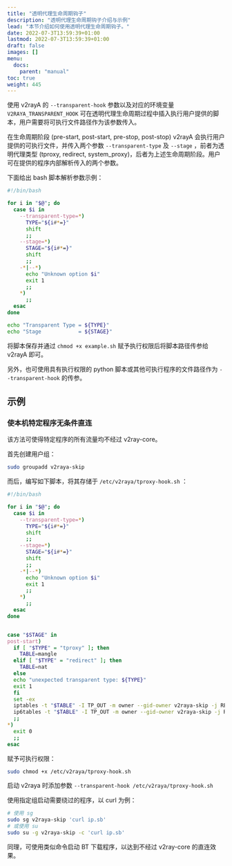 ```yaml
---
title: "透明代理生命周期钩子"
description: "透明代理生命周期钩子介绍与示例"
lead: "本节介绍如何使用透明代理生命周期钩子。"
date: 2022-07-3T13:59:39+01:00
lastmod: 2022-07-3T13:59:39+01:00
draft: false
images: []
menu:
  docs:
    parent: "manual"
toc: true
weight: 445
---
```


使用 v2rayA 的 `--transparent-hook` 参数以及对应的环境变量 `V2RAYA_TRANSPARENT_HOOK` 可在透明代理生命周期过程中插入执行用户提供的脚本，用户需要将可执行文件路径作为该参数传入。

在生命周期阶段 (pre-start, post-start, pre-stop, post-stop) v2rayA 会执行用户提供的可执行文件，并传入两个参数 `--transparent-type` 及 `--stage` ，前者为透明代理类型 (tproxy, redirect, system_proxy)，后者为上述生命周期阶段。用户可在提供的程序内部解析传入的两个参数。

下面给出 bash 脚本解析参数示例：

```bash
#!/bin/bash

for i in "$@"; do
  case $i in
    --transparent-type=*)
      TYPE="${i#*=}"
      shift
      ;;
    --stage=*)
      STAGE="${i#*=}"
      shift
      ;;
    -*|--*)
      echo "Unknown option $i"
      exit 1
      ;;
    *)
      ;;
  esac
done

echo "Transparent Type = ${TYPE}"
echo "Stage            = ${STAGE}"
```

将脚本保存并通过 `chmod +x example.sh` 赋予执行权限后将脚本路径传参给 v2rayA 即可。

另外，也可使用具有执行权限的 python 脚本或其他可执行程序的文件路径作为 `--transparent-hook` 的传参。

## 示例

### 使本机特定程序无条件直连

该方法可使得特定程序的所有流量均不经过 v2ray-core。

首先创建用户组：

```bash
sudo groupadd v2raya-skip
```

而后，编写如下脚本，将其存储于 `/etc/v2raya/tproxy-hook.sh` ：

```bash
#!/bin/bash

for i in "$@"; do
  case $i in
    --transparent-type=*)
      TYPE="${i#*=}"
      shift
      ;;
    --stage=*)
      STAGE="${i#*=}"
      shift
      ;;
    -*|--*)
      echo "Unknown option $i"
      exit 1
      ;;
    *)
      ;;
  esac
done


case "$STAGE" in
post-start)
  if [ "$TYPE" = "tproxy" ]; then
    TABLE=mangle
  elif [ "$TYPE" = "redirect" ]; then
    TABLE=nat
  else
  echo "unexpected transparent type: ${TYPE}"
  exit 1
  fi
  set -ex
  iptables -t "$TABLE" -I TP_OUT -m owner --gid-owner v2raya-skip -j RETURN
  ip6tables -t "$TABLE" -I TP_OUT -m owner --gid-owner v2raya-skip -j RETURN
  ;;
*)
  exit 0
  ;;
esac
```

赋予可执行权限：

```bash
sudo chmod +x /etc/v2raya/tproxy-hook.sh
```

启动 v2raya 时添加参数 `--transparent-hook /etc/v2raya/tproxy-hook.sh`

使用指定组启动需要绕过的程序，以 curl 为例：

```bash
# 使用 sg
sudo sg v2raya-skip 'curl ip.sb'
# 或使用 su
sudo su -g v2raya-skip -c 'curl ip.sb'
```

同理，可使用类似命令启动 BT 下载程序，以达到不经过 v2ray-core 的直连效果。
